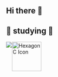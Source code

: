 ## Hi there 👋

## 📖 studying 📖
<div style="display:flex; flex-direction:row;">
<img src="https://img.shields.io/badge/Python-3776AB?style=for-the-badge&logo=python&logoColor=white">
<img src="https://thf.bing.com/th/id/OIP.Wgp2SE01QqHZe3D-G71_TQHaHa?w=161&h=180&c=7&r=0&o=7&cb=thfc1&dpr=1.8&pid=1.7&rm=3" alt="Hexagon C Icon" width="80" />
</div>
